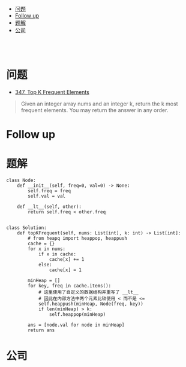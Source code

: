 - [问题](#问题)
- [Follow up](#follow-up)
- [题解](#题解)
- [公司](#公司)

</br></br>

# 问题
- [347. Top K Frequent Elements](https://leetcode.com/problems/top-k-frequent-elements/)
> Given an integer array nums and an integer k, return the k most frequent elements. You may return the answer in any order.

# Follow up

# 题解
```
class Node:
    def __init__(self, freq=0, val=0) -> None:
        self.freq = freq
        self.val = val

    def __lt__(self, other):
        return self.freq < other.freq


class Solution:
    def topKFrequent(self, nums: List[int], k: int) -> List[int]:
        # from heapq import heappop, heappush
        cache = {}
        for x in nums:
            if x in cache:
                cache[x] += 1
            else:
                cache[x] = 1

        minHeap = []
        for key, freq in cache.items():
            # 这里使用了自定义的数据结构并重写了 __lt__
            # 因此在内部方法中两个元素比较使用 < 而不是 <=
            self.heappush(minHeap, Node(freq, key))
            if len(minHeap) > k:
                self.heappop(minHeap)
            
        ans = [node.val for node in minHeap]
        return ans
```

# 公司